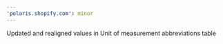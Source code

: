 ```yaml
---
'polaris.shopify.com': minor
---
```


Updated and realigned values in Unit of measurement abbreviations table

